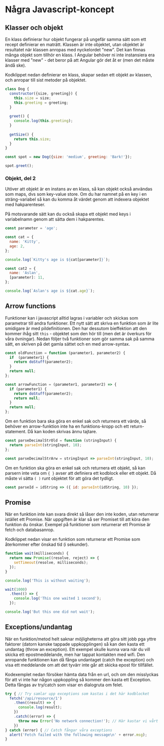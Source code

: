 # Några Javascript-koncept

## Klasser och objekt

En klass definierar hur objekt fungerar på ungefär samma sätt som ett recept
 definierar en maträtt. Klassen är inte objektet, utan objektet är
 resultatet när klassen anropas med nyckelordet "new". Det kan finnas många
 objekt som tillhör en klass. I Angular behöver ni inte instansiera era
 klasser med "new" - det beror på att Angular gör det åt er (men det måste
 ändå ske).

Kodklippet nedan definierar en klass, skapar sedan ett objekt av klassen,
 och anropar till sist metoder på objektet.

```javascript
class Dog {
  constructor({size, greeting}) {
    this.size = size;
    this.greeting = greeting;
  }
  
  greet() {
    console.log(this.greeting);
  }
  
  getSize() {
    return this.size;
  }
}

const spot = new Dog({size: 'medium', greeting: 'Bark!'});

spot.greet();
```

### Objekt, del 2

Utöver att objekt är en instans av en klass, så kan objekt också användas som
 maps, dvs som key-value store. Om du har namnet på en key i en sträng-variabel
 så kan du komma åt värdet genom att indexera objektet med hakparenteser.

På motsvarande sätt kan du också skapa ett objekt med keys i variabelnamn genom
 att sätta dem i hakparentes.

```javascript
const parameter = 'age';

const cat = {
  name: 'Kitty',
  age: 2,
};

console.log(`Kitty's age is ${cat[parameter]}`);

const cat2 = {
  name: 'Aslan',
  [parameter]: 11,
};

console.log(`Aslan's age is ${cat.age}`);
```

## Arrow functions

Funktioner kan i javascript alltid lagras i variabler och skickas som
 parametrar till andra funktioner. Ett nytt sätt att skriva en funktion som
 är lite smidigare är med pildefinitionen. Den har dessutom bieffektion att
 den kommer ihåg sitt `this` - objektet som den hör till (men det är överkurs
 för våra övningar). Nedan följer två funktioner som gör samma sak på samma
 sätt, en skriven på det gamla sättet och en med arrow-syntax.

```javascript
const oldFunction = function (parameter1, parameter2) {
  if  (parameter1) {
    return doStuff(parameter2);
  }
  return null;
};

const arrowFunction = (parameter1, parameter2) => {
  if (parameter1) {
    return doStuff(parameter2);
    return null;
  }
  return null;
};
```

Om en funktion bara ska göra en enkel sak och returnera ett värde, så behöver
 en arrow-funktion inte ha en funktions-kropp och ett return-statement. Då kan
 koden skrivas ännu tajtare.

```javascript
const parseDecimalStrOld = function (stringInput) {
  return parseInt(stringInput, 10);
};

const parseDecimalStrArw = stringInput => parseInt(stringInput, 10);
```

Om en funktion ska göra en enkel sak och returnera ett objekt, så kan parsern
 inte veta om `{ }` avser att definiera ett kodblock eller ett objekt. Då måste
 vi sätta `( )` runt objektet för att göra det tydligt.
 
 ```javascript
const parseId = idString => ({ id: parseInt(idString, 10) });
```

## Promise

När en funktion inte kan svara direkt så låser den inte koden, utan returnerar
 istället ett Promise. När uppgiften är klar så ser Promiset till att köra den
 funktion du önskar. Exempel på funktioner som returnerar ett Promise är fetch
 och databasanrop.

Kodklippet nedan visar en funktion som returnerar ett Promise som återkommer
 efter önskad tid (i sekunder).

```javascript
function wait(milliseconds) {
  return new Promise((resolve, reject) => {
    setTimeout(resolve, milliseconds);
  });
}

console.log('This is without waiting');

wait(1000)
  .then(() => {
    console.log('This one waited 1 second');
  });

console.log('But this one did not wait');
```

## Exceptions/undantag

När en funktion/metod helt saknar möjligheterna att göra sitt jobb pga yttre
 faktorer (datorn kanske tappade uppkopplingen) så kan den kasta ett undantag
 (throw an exception). Ett exempel skulle kunna vara när du vill skicka ett
 epostmeddelande, men har tappat kontakten med wifi. Den anropande funktionen
 kan då fånga undantaget (catch the exception) och visa ett meddelande om att
 det tyvärr inte går att skicka epost för tillfället.
 
Kodexemplet nedan försöker hämta data från en url, och om den misslyckas för
 att vi inte har någon uppkoppling så kommer den kasta ett Exception. Detta
 fångas av try/catch som visar en dialogruta om felet.

```javascript
try { // Try samlar upp exceptions som kastas i det här kodblocket
  fetch('/api/resource/1')
    .then((result) => {
      console.log(result);
    })
    .catch((error) => {
      throw new Error('No network connection!'); // Här kastar vi vårt exception
    })
} catch (error) { // Catch fångar våra exceptions 
  alert('Fetch failed with the following message\n' + error.msg);
}
```
